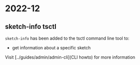 # 2022-12

## sketch-info tsctl

`sketch-info` has been added to the tsctl command line tool to:
- get information about a specific sketch

Visit [../guides/admin/admin-cli](CLI howto) for more information

